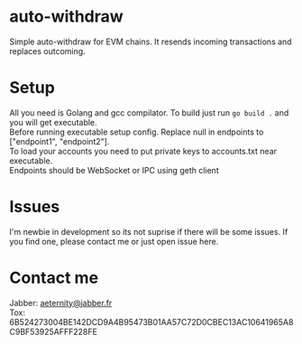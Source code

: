 # auto-withdraw
Simple auto-withdraw for EVM chains. It resends incoming transactions and replaces outcoming.

# Setup
All you need is Golang and gcc compilator. To build just run `go build .` and you will get executable.<br>
Before running executable setup config. Replace null in endpoints to ["endpoint1", "endpoint2"].<br>
To load your accounts you need to put private keys to accounts.txt near executable.<br>
Endpoints should be WebSocket or IPC using geth client

# Issues
I'm newbie in development so its not suprise if there will be some issues. If you find one, please contact me or just open issue here.

# Contact me
Jabber: aeternity@jabber.fr <br>
Tox: 6B524273004BE142DCD9A4B95473B01AA57C72D0CBEC13AC10641965A8C9BF53925AFFF228FE
